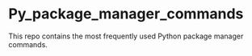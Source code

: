# Py_package_manager_commands
This repo contains the most frequently used Python package manager commands.
